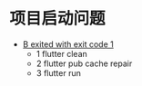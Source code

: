 # 项目启动问题

   - [B exited with exit code 1](https://stackoverflow.com/questions/56367108/adb-exited-with-exit-code-1)
     + 1 flutter clean
     + 2 flutter pub cache repair
     + 3 flutter run